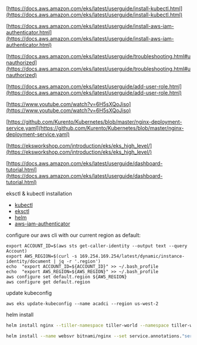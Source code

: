 
[https://docs.aws.amazon.com/eks/latest/userguide/install-kubectl.html](https://docs.aws.amazon.com/eks/latest/userguide/install-kubectl.html)

[https://docs.aws.amazon.com/eks/latest/userguide/install-aws-iam-authenticator.html](https://docs.aws.amazon.com/eks/latest/userguide/install-aws-iam-authenticator.html)

[https://docs.aws.amazon.com/eks/latest/userguide/troubleshooting.html#unauthorized](https://docs.aws.amazon.com/eks/latest/userguide/troubleshooting.html#unauthorized)

[https://docs.aws.amazon.com/eks/latest/userguide/add-user-role.html](https://docs.aws.amazon.com/eks/latest/userguide/add-user-role.html)

[https://www.youtube.com/watch?v=6H5sXQoJiso](https://www.youtube.com/watch?v=6H5sXQoJiso)

[https://github.com/Kurento/Kubernetes/blob/master/nginx-deployment-service.yaml](https://github.com/Kurento/Kubernetes/blob/master/nginx-deployment-service.yaml)

[https://eksworkshop.com/introduction/eks/eks_high_level/](https://eksworkshop.com/introduction/eks/eks_high_level/)





[https://docs.aws.amazon.com/eks/latest/userguide/dashboard-tutorial.html](https://docs.aws.amazon.com/eks/latest/userguide/dashboard-tutorial.html)

eksctl & kubectl installation
 - [kubectl](https://eksworkshop.com/prerequisites/k8stools/)
 - [eksctl](https://eksctl.io/introduction/installation/)
 - [helm](https://eksworkshop.com/helm_root/helm_intro/install/)
 - [aws-iam-authenticator](https://docs.aws.amazon.com/eks/latest/userguide/install-aws-iam-authenticator.html)

configure our aws cli with our current region as default:
```
export ACCOUNT_ID=$(aws sts get-caller-identity --output text --query Account) 
export AWS_REGION=$(curl -s 169.254.169.254/latest/dynamic/instance-identity/document | jq -r '.region') 
echo  "export ACCOUNT_ID=${ACCOUNT_ID}" >> ~/.bash_profile 
echo  "export AWS_REGION=${AWS_REGION}" >> ~/.bash_profile 
aws configure set default.region ${AWS_REGION} 
aws configure get default.region
```
update kubeconfig
```
aws eks update-kubeconfig --name acadci --region us-west-2
```

helm install
```bash
helm install nginx --tiller-namespace tiller-world --namespace tiller-world
```

```bash
helm install --name websvr bitnami/nginx --set service.annotations."service\.beta\.kubernetes\.io/load-balancer-source-ranges"="10.0.0.0/8" --set service.annotations."service\.beta\.kubernetes\.io/aws-load-balancer-internal"="0.0.0.0/0" --namespace staging
```

<!--stackedit_data:
eyJoaXN0b3J5IjpbMTI4NzY5ODMxMywxNTI5MTEyMzE5LC04MT
Y5MTg1MTUsNjEyNTcwNTc4LDE4MDg4NDM2NTQsMTM1ODAyMjA1
NCwzMzExMDU3NSwtMTY3ODA0MjcyMywxOTI5MTk2NzEwLC0xMD
I1OTU1NzExLDIwOTkzMDcwMTUsNTY5MjQwNTMyLC0xMzI4NzYw
OTc1LC0yMDcyMDIyMjYyXX0=
-->